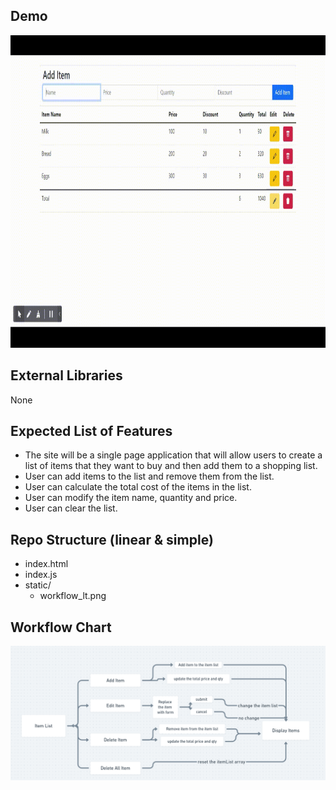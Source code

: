 ## Demo
<!-- include a gif file -->
<img src="https://github.com/StarkPrince/grocery_list/blob/master/assests/Document.gif?raw=true" alt="Document" width="750" height="500">

## External Libraries
None
## Expected List of Features
- The site will be a single page application that will allow users to create a list of items that they want to buy and then add them to a shopping list.
- User can add items to the list and remove them from the list.
- User can calculate the total cost of the items in the list.
- User can modify the item name, quantity and price.
- User can clear the list.

## Repo Structure (linear & simple)
- index.html
- index.js
- static/
  - workflow_lt.png

## Workflow Chart
![GitHub Light](https://github.com/StarkPrince/grocery_list/blob/master/assests/workflow_lt.png)